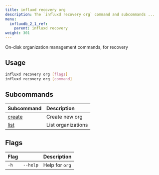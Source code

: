 ```yaml
---
title: influxd recovery org
description: The `influxd recovery org` command and subcommands ...
menu:
  influxdb_2_1_ref:
    parent: influxd recovery
weight: 301
---
```


On-disk organization management commands, for recovery

## Usage
```sh
influxd recovery org [flags]
influxd recovery org [command]
```

## Subcommands
| Subcommand                                                          | Description        |
| :------------------------------------------------------------------ | :----------------- |
| [create](/influxdb/v2.1/reference/cli/influxd/recovery/org/create/) | Create new org     |
| [list](/influxdb/v2.1/reference/cli/influxd/recovery/org/list/)     | List organizations |

## Flags
| Flag |          | Description    |
| :--- | :------- | :------------- |
| `-h` | `--help` | Help for `org` |